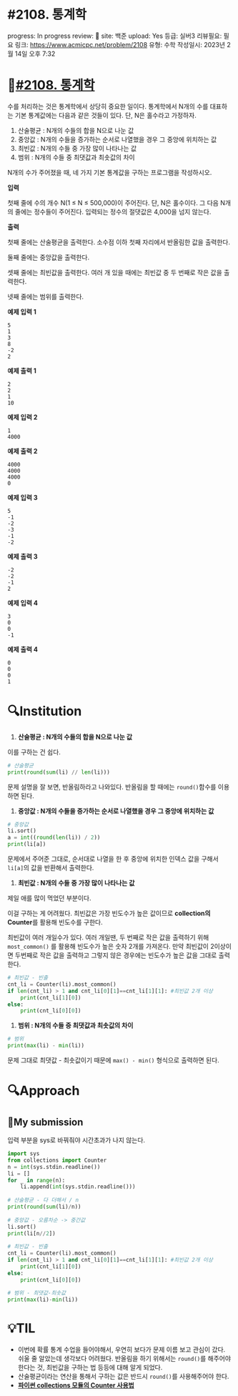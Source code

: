 # #2108. 통계학

progress: In progress
review: 🥜
site: 백준
upload: Yes
등급: 실버3
리뷰필요: 필요
링크: https://www.acmicpc.net/problem/2108
유형: 수학
작성일시: 2023년 2월 14일 오후 7:32

# 📖[#2108. 통계학](https://www.acmicpc.net/problem/2108)

수를 처리하는 것은 통계학에서 상당히 중요한 일이다. 통계학에서 N개의 수를 대표하는 기본 통계값에는 다음과 같은 것들이 있다. 단, N은 홀수라고 가정하자.

1. 산술평균 : N개의 수들의 합을 N으로 나눈 값
2. 중앙값 : N개의 수들을 증가하는 순서로 나열했을 경우 그 중앙에 위치하는 값
3. 최빈값 : N개의 수들 중 가장 많이 나타나는 값
4. 범위 : N개의 수들 중 최댓값과 최솟값의 차이

N개의 수가 주어졌을 때, 네 가지 기본 통계값을 구하는 프로그램을 작성하시오.

**입력**

첫째 줄에 수의 개수 N(1 ≤ N ≤ 500,000)이 주어진다. 단, N은 홀수이다. 그 다음 N개의 줄에는 정수들이 주어진다. 입력되는 정수의 절댓값은 4,000을 넘지 않는다.

**출력**

첫째 줄에는 산술평균을 출력한다. 소수점 이하 첫째 자리에서 반올림한 값을 출력한다.

둘째 줄에는 중앙값을 출력한다.

셋째 줄에는 최빈값을 출력한다. 여러 개 있을 때에는 최빈값 중 두 번째로 작은 값을 출력한다.

넷째 줄에는 범위를 출력한다.

**예제 입력 1**

```
5
1
3
8
-2
2
```

**예제 출력 1**

```
2
2
1
10
```

**예제 입력 2**

```
1
4000

```

**예제 출력 2**

```
4000
4000
4000
0
```

**예제 입력 3**

```
5
-1
-2
-3
-1
-2
```

**예제 출력 3**

```
-2
-2
-1
2
```

**예제 입력 4**

```
3
0
0
-1
```

**예제 출력 4**

```
0
0
0
1
```

# 🔍Institution

1. **산술평균 : N개의 수들의 합을 N으로 나눈 값**

이를 구하는 건 쉽다.

```python
# 산술평균
print(round(sum(li) // len(li)))
```

문제 설명을 잘 보면, 반올림하라고 나와있다. 반올림을 할 때에는 `round()`함수를 이용하면 된다.

1. **중앙값 : N개의 수들을 증가하는 순서로 나열했을 경우 그 중앙에 위치하는 값**

```python
# 중앙값
li.sort()
a = int((round(len(li)) / 2))
print(li[a])
```

문제에서 주어준 그대로, 순서대로 나열을 한 후 중앙에 위치한 인덱스 값을 구해서 `li[a]`의 값을 반환해서 출력한다.

1. **최빈값 : N개의 수들 중 가장 많이 나타나는 값**

제일 애를 많이 먹었던 부분이다.

이걸 구하는 게 어려웠다. 최빈값은 가장 빈도수가 높은 값이므로 **collection의 Counter**를 활용해 빈도수를 구한다. 

최빈값이 여러 개일수가 있다. 여러 개일땐, 두 번째로 작은 값을 출력하기 위해 `most_common()` 를 활용해 빈도수가 높은 숫자 2개를 가져온다. 만약 최빈값이 2이상이면 두번째로 작은 값을 출력하고 그렇지 않은 경우에는 빈도수가 높은 값을 그대로 출력한다.

```python
# 최빈값 - 빈출
cnt_li = Counter(li).most_common()
if len(cnt_li) > 1 and cnt_li[0][1]==cnt_li[1][1]: #최빈값 2개 이상
    print(cnt_li[1][0])
else:
    print(cnt_li[0][0])
```

1. **범위 : N개의 수들 중 최댓값과 최솟값의 차이**

```python
# 범위
print(max(li) - min(li))
```

문제 그대로 최댓값 - 최솟값이기 때문에 `max() - min()` 형식으로 출력하면 된다.

# 🔍Approach

## 🚩My submission

입력 부분을 sys로 바꿔줘야 시간초과가 나지 않는다.

```python
import sys
from collections import Counter
n = int(sys.stdin.readline())
li = []
for _ in range(n):
    li.append(int(sys.stdin.readline()))
 
# 산술평균 - 다 더해서 / n
print(round(sum(li)/n))
 
# 중앙값 - 오름차순 -> 중간값
li.sort()
print(li[n//2])
 
# 최빈값 - 빈출
cnt_li = Counter(li).most_common()
if len(cnt_li) > 1 and cnt_li[0][1]==cnt_li[1][1]: #최빈값 2개 이상
    print(cnt_li[1][0])
else:
    print(cnt_li[0][0])
 
# 범위 - 최댓값-최솟값
print(max(li)-min(li))
```

# 💡TIL

- 이번에 확률 통계 수업을 들어야해서, 우연히 보다가 문제 이름 보고 관심이 갔다. 쉬울 줄 알았는데 생각보다 어려웠다. 반올림을 하기 위해서는 `round()`를 해주어야 한다는 것, 최빈값을 구하는 법 등등에 대해 알게 되었다.
- 산술평균이라는 연산을 통해서 구하는 값은 반드시 `round()`를 사용해주어야 한다.
- **[파이썬 collections 모듈의 Counter 사용법](https://www.daleseo.com/python-collections-counter/)**